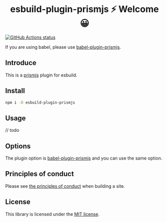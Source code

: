 <h1 align="center">esbuild-plugin-prismjs ⚡ Welcome 😀</h1>

<p align="left">
  <a href="https://github.com/actions/setup-node"><img alt="GitHub Actions status" src="https://github.com/activeguild/esbuild-plugin-prismjs/workflows/automatic%20release/badge.svg" style="max-width:100%;"></a>
</p>

If you are using babel, please use [babel-plugin-prismjs](https://www.npmjs.com/package/babel-plugin-prismjs).

## Introduce
This is a [prismjs](https://github.com/PrismJS/prism/blob/master/assets/style.css) plugin for esbuild.

## Install

```bash
npm i -D esbuild-plugin-prismjs

```

## Usage


// todo


## Options
The plugin option is [babel-plugin-prismjs](https://www.npmjs.com/package/babel-plugin-prismjs) and you can use the same option.


## Principles of conduct

Please see [the principles of conduct](https://github.com/activeguild/visualize-react-component/blob/master/.github/CONTRIBUTING.md) when building a site.

## License

This library is licensed under the [MIT license](https://github.com/activeguild/visualize-react-component/blob/master/LICENSE).
